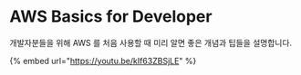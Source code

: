 # AWS Basics for Developer

개발자분들을 위해 AWS 를 처음 사용할 때 미리 알면 좋은 개념과 팁들을 설명합니다.

{% embed url="https://youtu.be/kIf63ZBSjLE" %}
